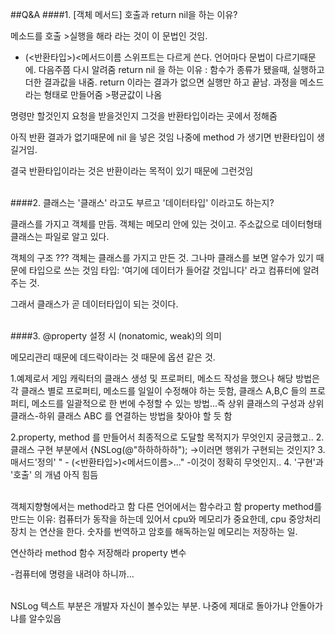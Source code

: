 ##Q&A
####1. [객체 메서드] 호출과 return nil을 하는 이유?

메소드를 호출 >실행을 해라 라는 것이 이 문법인 것임. 
- (<반환타입>)<메서드이름
스위프트는 다르게 쓴다. 언어마다 문법이 다르기때문에. 다음주쯤 다시 알려줌
return nil 을 하는 이유 : 함수가 종류가 됐을때, 실행하고 더한 결과값을 내줌.
return 이라는 결과가 없으면 실행만 하고 끝남.
과정을 메소드라는 형태로 만들어줌 >평균값이 나옴

명령만 할것인지
요청을 받을것인지
그것을 반환타입이라는 곳에서 정해줌

아직 반환 결과가 없기때문에 nil 을 넣은 것임
나중에 method 가 생기면 반환타입이 생길거임.

결국 반환타입이라는 것은 반환이라는 목적이 있기 때문에 그런것임



<br>
####2. 클래스는 '클래스' 라고도 부르고 '데이터타입' 이라고도 하는지?

클래스를 가지고 객체를 만듬.
객체는 메모리 안에 있는 것이고. 주소값으로 데이터형태
클래스는 파일로 알고 있다.

객체의 구조 ???
객체는 클래스를 가지고 만든 것.
그나마 클래스를 보면 알수가 있기 때문에 타입으로 쓰는 것임
타입: '여기에 데이터가 들어갈 것입니다' 라고 컴퓨터에 알려주는 것.

그래서 클래스가 곧 데이터타입이 되는 것이다.



<br>
####3. @property 설정 시 (nonatomic, weak)의 의미


메모리관리 때문에  데드락이라는 것 때문에
옵션 같은 것.


1.예제로서 게임 캐릭터의 클래스 생성 및 프로퍼티, 메소드 작성을 했으나 해당 방법은 각 클래스 별로 프로퍼티, 메소드를 일일이 수정해야 하는 듯함, 클래스 A,B,C 들의 프로퍼티, 메소드를 일괄적으로 한 번에 수정할 수 있는 방법...즉 상위 클래스의 구성과 상위 클래스-하위 클래스 ABC 를 연결하는 방법을 찾아야 할 듯 함





2.property, method 를 만들어서 최종적으로 도달할 목적지가 무엇인지 궁금했고.. 2. 클래스 구현 부분에서 {NSLog(@"하하하하하"); ->이러면 행위가 구현되는 것인지? 3. 매서드'정의' " - (<반환타입>)<메서드이름>..." -이것이 정확히 무엇인지.. 4. '구현'과 '호출' 의 개념 아직 힘듬

<br>
객체지향형에서는 method라고 함
다른 언어에서는 함수라고 함
property method를 만드는 이유: 컴퓨터가 동작을 하는데 있어서 cpu와 메모리가 중요한데, 
cpu  중앙처리장치 는 연산을 한다. 숫자를 번역하고 암호를 해독하는일
메모리는 저장하는 일.

연산하라 method  함수
저장해라 property  변수

-컴퓨터에 명령을 내려야 하니까...

<br>
NSLog 텍스트 부분은 개발자 자신이 볼수있는 부분.
나중에 제대로 돌아가냐 안돌아가냐를 알수있음













